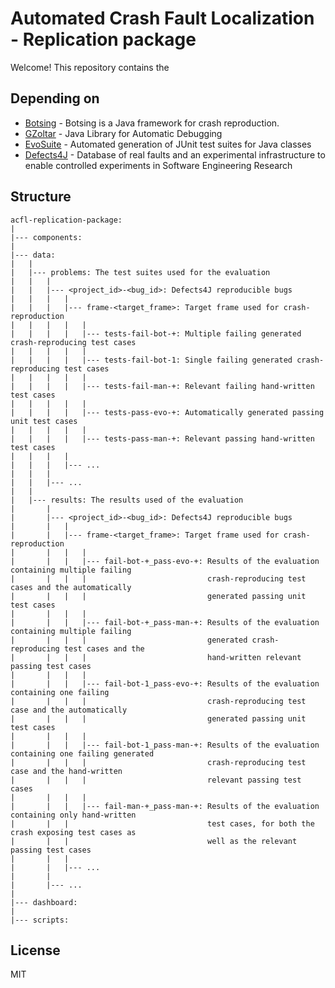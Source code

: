 # Automated Crash Fault Localization - Replication package

Welcome! 
This repository contains the 

## Depending on

- [Botsing](https://github.com/STAMP-Project/botsing) - Botsing is a Java framework for crash reproduction.
- [GZoltar](https://github.com/GZoltar/gzoltar) - Java Library for Automatic Debugging
- [EvoSuite](https://github.com/EvoSuite/evosuite) - Automated generation of JUnit test suites for Java classes
- [Defects4J](https://github.com/rjust/defects4j) - Database of real faults and an experimental infrastructure to enable controlled experiments in Software Engineering Research 

## Structure

```text
acfl-replication-package:
|
|--- components:
|
|--- data:
|   |
|   |--- problems: The test suites used for the evaluation     
|   |   |
|   |   |--- <project_id>-<bug_id>: Defects4J reproducible bugs
|   |   |   |
|   |   |   |--- frame-<target_frame>: Target frame used for crash-reproduction
|   |   |   |   |
|   |   |   |   |--- tests-fail-bot-+: Multiple failing generated crash-reproducing test cases
|   |   |   |   |
|   |   |   |   |--- tests-fail-bot-1: Single failing generated crash-reproducing test cases
|   |   |   |   |
|   |   |   |   |--- tests-fail-man-+: Relevant failing hand-written test cases
|   |   |   |   |
|   |   |   |   |--- tests-pass-evo-+: Automatically generated passing unit test cases
|   |   |   |   |
|   |   |   |   |--- tests-pass-man-+: Relevant passing hand-written test cases
|   |   |   |
|   |   |   |--- ...
|   |   |
|   |   |--- ...
|   |
|   |--- results: The results used of the evaluation
|       |
|       |--- <project_id>-<bug_id>: Defects4J reproducible bugs
|       |   |
|       |   |--- frame-<target_frame>: Target frame used for crash-reproduction
|       |   |   |
|       |   |   |--- fail-bot-+_pass-evo-+: Results of the evaluation containing multiple failing
|       |   |   |                           crash-reproducing test cases and the automatically
|       |   |   |                           generated passing unit test cases
|       |   |   |
|       |   |   |--- fail-bot-+_pass-man-+: Results of the evaluation containing multiple failing
|       |   |   |                           generated crash-reproducing test cases and the
|       |   |   |                           hand-written relevant passing test cases
|       |   |   |
|       |   |   |--- fail-bot-1_pass-evo-+: Results of the evaluation containing one failing
|       |   |   |                           crash-reproducing test case and the automatically
|       |   |   |                           generated passing unit test cases
|       |   |   |
|       |   |   |--- fail-bot-1_pass-man-+: Results of the evaluation containing one failing generated 
|       |   |   |                           crash-reproducing test case and the hand-written
|       |   |   |                           relevant passing test cases
|       |   |   |
|       |   |   |--- fail-man-+_pass-man-+: Results of the evaluation containing only hand-written
|       |   |                               test cases, for both the crash exposing test cases as
|       |   |                               well as the relevant passing test cases
|       |   |
|       |   |--- ...
|       |
|       |--- ...
|
|--- dashboard:
|
|--- scripts:
```

## License

MIT